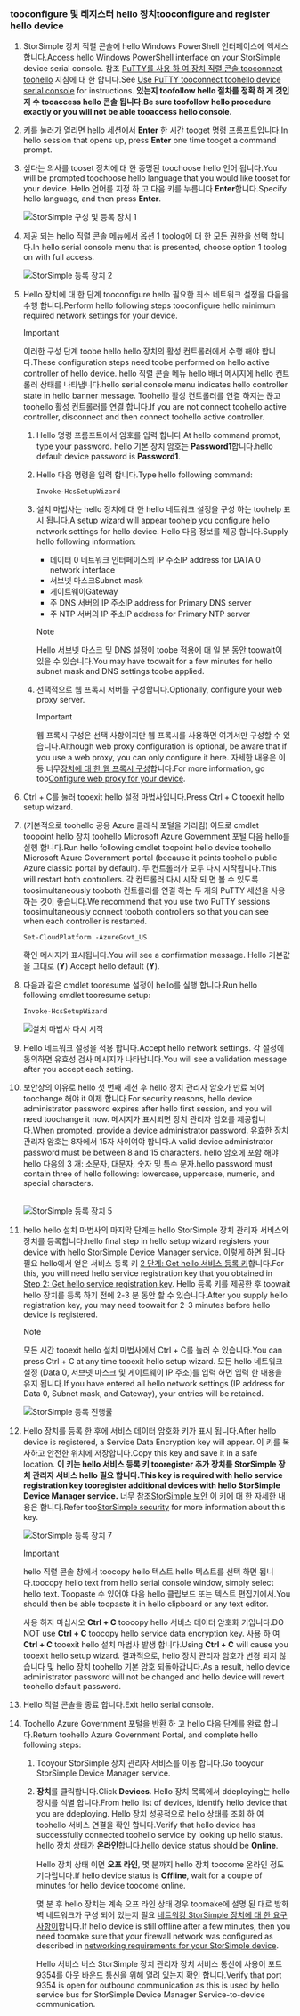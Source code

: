 <!--author=SharS last changed: 06/22/2016-->

### <a name="tooconfigure-and-register-hello-device"></a><span data-ttu-id="bce2c-101">tooconfigure 및 레지스터 hello 장치</span><span class="sxs-lookup"><span data-stu-id="bce2c-101">tooconfigure and register hello device</span></span>
1. <span data-ttu-id="bce2c-102">StorSimple 장치 직렬 콘솔에 hello Windows PowerShell 인터페이스에 액세스 합니다.</span><span class="sxs-lookup"><span data-stu-id="bce2c-102">Access hello Windows PowerShell interface on your StorSimple device serial console.</span></span> <span data-ttu-id="bce2c-103">참조 [PuTTY를 사용 하 여 장치 직렬 콘솔 tooconnect toohello](../articles/storsimple/storsimple-8000-deployment-walkthrough-gov-u2.md#use-putty-to-connect-to-the-device-serial-console) 지침에 대 한 합니다.</span><span class="sxs-lookup"><span data-stu-id="bce2c-103">See [Use PuTTY tooconnect toohello device serial console](../articles/storsimple/storsimple-8000-deployment-walkthrough-gov-u2.md#use-putty-to-connect-to-the-device-serial-console) for instructions.</span></span> <span data-ttu-id="bce2c-104">**있는지 toofollow hello 절차를 정확 하 게 것인지 수 tooaccess hello 콘솔 됩니다.**</span><span class="sxs-lookup"><span data-stu-id="bce2c-104">**Be sure toofollow hello procedure exactly or you will not be able tooaccess hello console.**</span></span>
2. <span data-ttu-id="bce2c-105">키를 눌러가 열리면 hello 세션에서 **Enter** 한 시간 tooget 명령 프롬프트입니다.</span><span class="sxs-lookup"><span data-stu-id="bce2c-105">In hello session that opens up, press **Enter** one time tooget a command prompt.</span></span>
3. <span data-ttu-id="bce2c-106">싶다는 의사를 tooset 장치에 대 한 증명된 toochoose hello 언어 됩니다.</span><span class="sxs-lookup"><span data-stu-id="bce2c-106">You will be prompted toochoose hello language that you would like tooset for your device.</span></span> <span data-ttu-id="bce2c-107">Hello 언어를 지정 하 고 다음 키를 누릅니다 **Enter**합니다.</span><span class="sxs-lookup"><span data-stu-id="bce2c-107">Specify hello language, and then press **Enter**.</span></span>
   
    ![StorSimple 구성 및 등록 장치 1](./media/storsimple-configure-and-register-device-gov-u2/HCS_RegisterYourDevice1-gov-include.png)
4. <span data-ttu-id="bce2c-109">제공 되는 hello 직렬 콘솔 메뉴에서 옵션 1 toolog에 대 한 모든 권한을 선택 합니다.</span><span class="sxs-lookup"><span data-stu-id="bce2c-109">In hello serial console menu that is presented, choose option 1 toolog on with full access.</span></span>
   
    ![StorSimple 등록 장치 2](./media/storsimple-configure-and-register-device-gov-u2/HCS_RegisterYourDevice2-gov-include.png)
5. <span data-ttu-id="bce2c-111">Hello 장치에 대 한 단계 tooconfigure hello 필요한 최소 네트워크 설정을 다음을 수행 합니다.</span><span class="sxs-lookup"><span data-stu-id="bce2c-111">Perform hello following steps tooconfigure hello minimum required network settings for your device.</span></span>
   
   > [!IMPORTANT]
   > <span data-ttu-id="bce2c-112">이러한 구성 단계 toobe hello hello 장치의 활성 컨트롤러에서 수행 해야 합니다.</span><span class="sxs-lookup"><span data-stu-id="bce2c-112">These configuration steps need toobe performed on hello active controller of hello device.</span></span> <span data-ttu-id="bce2c-113">hello 직렬 콘솔 메뉴 hello 배너 메시지에 hello 컨트롤러 상태를 나타냅니다.</span><span class="sxs-lookup"><span data-stu-id="bce2c-113">hello serial console menu indicates hello controller state in hello banner message.</span></span> <span data-ttu-id="bce2c-114">Toohello 활성 컨트롤러를 연결 하지는 끊고 toohello 활성 컨트롤러를 연결 합니다.</span><span class="sxs-lookup"><span data-stu-id="bce2c-114">If you are not connect toohello active controller, disconnect and then connect toohello active controller.</span></span>
   
   1. <span data-ttu-id="bce2c-115">Hello 명령 프롬프트에서 암호를 입력 합니다.</span><span class="sxs-lookup"><span data-stu-id="bce2c-115">At hello command prompt, type your password.</span></span> <span data-ttu-id="bce2c-116">hello 기본 장치 암호는 **Password1**합니다.</span><span class="sxs-lookup"><span data-stu-id="bce2c-116">hello default device password is **Password1**.</span></span>
   2. <span data-ttu-id="bce2c-117">Hello 다음 명령을 입력 합니다.</span><span class="sxs-lookup"><span data-stu-id="bce2c-117">Type hello following command:</span></span>
      
        `Invoke-HcsSetupWizard`
   3. <span data-ttu-id="bce2c-118">설치 마법사는 hello 장치에 대 한 hello 네트워크 설정을 구성 하는 toohelp 표시 됩니다.</span><span class="sxs-lookup"><span data-stu-id="bce2c-118">A setup wizard will appear toohelp you configure hello network settings for hello device.</span></span> <span data-ttu-id="bce2c-119">Hello 다음 정보를 제공 합니다.</span><span class="sxs-lookup"><span data-stu-id="bce2c-119">Supply hello following information:</span></span>
      
      * <span data-ttu-id="bce2c-120">데이터 0 네트워크 인터페이스의 IP 주소</span><span class="sxs-lookup"><span data-stu-id="bce2c-120">IP address for DATA 0 network interface</span></span>
      * <span data-ttu-id="bce2c-121">서브넷 마스크</span><span class="sxs-lookup"><span data-stu-id="bce2c-121">Subnet mask</span></span>
      * <span data-ttu-id="bce2c-122">게이트웨이</span><span class="sxs-lookup"><span data-stu-id="bce2c-122">Gateway</span></span>
      * <span data-ttu-id="bce2c-123">주 DNS 서버의 IP 주소</span><span class="sxs-lookup"><span data-stu-id="bce2c-123">IP address for Primary DNS server</span></span>
      * <span data-ttu-id="bce2c-124">주 NTP 서버의 IP 주소</span><span class="sxs-lookup"><span data-stu-id="bce2c-124">IP address for Primary NTP server</span></span>
      
      > [!NOTE]
      > <span data-ttu-id="bce2c-125">Hello 서브넷 마스크 및 DNS 설정이 toobe 적용에 대 일 분 동안 toowait이 있을 수 있습니다.</span><span class="sxs-lookup"><span data-stu-id="bce2c-125">You may have toowait for a few minutes for hello subnet mask and DNS settings toobe applied.</span></span>
    
   4. <span data-ttu-id="bce2c-126">선택적으로 웹 프록시 서버를 구성합니다.</span><span class="sxs-lookup"><span data-stu-id="bce2c-126">Optionally, configure your web proxy server.</span></span>
      
      > [!IMPORTANT]
      > <span data-ttu-id="bce2c-127">웹 프록시 구성은 선택 사항이지만 웹 프록시를 사용하면 여기서만 구성할 수 있습니다.</span><span class="sxs-lookup"><span data-stu-id="bce2c-127">Although web proxy configuration is optional, be aware that if you use a web proxy, you can only configure it here.</span></span> <span data-ttu-id="bce2c-128">자세한 내용은 이동 너무[장치에 대 한 웹 프록시 구성](../articles/storsimple/storsimple-configure-web-proxy.md)합니다.</span><span class="sxs-lookup"><span data-stu-id="bce2c-128">For more information, go too[Configure web proxy for your device](../articles/storsimple/storsimple-configure-web-proxy.md).</span></span>
     
6. <span data-ttu-id="bce2c-129">Ctrl + C를 눌러 tooexit hello 설정 마법사입니다.</span><span class="sxs-lookup"><span data-stu-id="bce2c-129">Press Ctrl + C tooexit hello setup wizard.</span></span>
8. <span data-ttu-id="bce2c-130">(기본적으로 toohello 공용 Azure 클래식 포털을 가리킴) 이므로 cmdlet toopoint hello 장치 toohello Microsoft Azure Government 포털 다음 hello를 실행 합니다.</span><span class="sxs-lookup"><span data-stu-id="bce2c-130">Run hello following cmdlet toopoint hello device toohello Microsoft Azure Government portal (because it points toohello public Azure classic portal by default).</span></span> <span data-ttu-id="bce2c-131">두 컨트롤러가 모두 다시 시작됩니다.</span><span class="sxs-lookup"><span data-stu-id="bce2c-131">This will restart both controllers.</span></span> <span data-ttu-id="bce2c-132">각 컨트롤러 다시 시작 되 면 볼 수 있도록 toosimultaneously tooboth 컨트롤러를 연결 하는 두 개의 PuTTY 세션을 사용 하는 것이 좋습니다.</span><span class="sxs-lookup"><span data-stu-id="bce2c-132">We recommend that you use two PuTTY sessions toosimultaneously connect tooboth controllers so that you can see when each controller is restarted.</span></span>
   
    `Set-CloudPlatform -AzureGovt_US`
   
   <span data-ttu-id="bce2c-133">확인 메시지가 표시됩니다.</span><span class="sxs-lookup"><span data-stu-id="bce2c-133">You will see a confirmation message.</span></span> <span data-ttu-id="bce2c-134">Hello 기본값을 그대로 (**Y**).</span><span class="sxs-lookup"><span data-stu-id="bce2c-134">Accept hello default (**Y**).</span></span>
9. <span data-ttu-id="bce2c-135">다음과 같은 cmdlet tooresume 설정이 hello를 실행 합니다.</span><span class="sxs-lookup"><span data-stu-id="bce2c-135">Run hello following cmdlet tooresume setup:</span></span>
   
    `Invoke-HcsSetupWizard`
   
    ![설치 마법사 다시 시작](./media/storsimple-configure-and-register-device-gov-u2/HCS_ResumeSetup-gov-include.png)
   
10. <span data-ttu-id="bce2c-137">Hello 네트워크 설정을 적용 합니다.</span><span class="sxs-lookup"><span data-stu-id="bce2c-137">Accept hello network settings.</span></span> <span data-ttu-id="bce2c-138">각 설정에 동의하면 유효성 검사 메시지가 나타납니다.</span><span class="sxs-lookup"><span data-stu-id="bce2c-138">You will see a validation message after you accept each setting.</span></span>
11. <span data-ttu-id="bce2c-139">보안상의 이유로 hello 첫 번째 세션 후 hello 장치 관리자 암호가 만료 되어 toochange 해야 it 이제 합니다.</span><span class="sxs-lookup"><span data-stu-id="bce2c-139">For security reasons, hello device administrator password expires after hello first session, and you will need toochange it now.</span></span> <span data-ttu-id="bce2c-140">메시지가 표시되면 장치 관리자 암호를 제공합니다.</span><span class="sxs-lookup"><span data-stu-id="bce2c-140">When prompted, provide a device administrator password.</span></span> <span data-ttu-id="bce2c-141">유효한 장치 관리자 암호는 8자에서 15자 사이여야 합니다.</span><span class="sxs-lookup"><span data-stu-id="bce2c-141">A valid device administrator password must be between 8 and 15 characters.</span></span> <span data-ttu-id="bce2c-142">hello 암호에 포함 해야 hello 다음의 3 개: 소문자, 대문자, 숫자 및 특수 문자.</span><span class="sxs-lookup"><span data-stu-id="bce2c-142">hello password must contain three of hello following: lowercase, uppercase, numeric, and special characters.</span></span>
    
    <br/>![StorSimple 등록 장치 5](./media/storsimple-configure-and-register-device-gov-u2/HCS_RegisterYourDevice5_gov-include.png)
12. <span data-ttu-id="bce2c-144">hello hello 설치 마법사의 마지막 단계는 hello StorSimple 장치 관리자 서비스와 장치를 등록합니다.</span><span class="sxs-lookup"><span data-stu-id="bce2c-144">hello final step in hello setup wizard registers your device with hello StorSimple Device Manager service.</span></span> <span data-ttu-id="bce2c-145">이렇게 하면 됩니다 필요 hello에서 얻은 서비스 등록 키 [2 단계: Get hello 서비스 등록 키](../articles/storsimple/storsimple-8000-deployment-walkthrough-gov-u2.md#step-2-get-the-service-registration-key)합니다.</span><span class="sxs-lookup"><span data-stu-id="bce2c-145">For this, you will need hello service registration key that you obtained in [Step 2: Get hello service registration key](../articles/storsimple/storsimple-8000-deployment-walkthrough-gov-u2.md#step-2-get-the-service-registration-key).</span></span> <span data-ttu-id="bce2c-146">Hello 등록 키를 제공한 후 toowait hello 장치를 등록 하기 전에 2-3 분 동안 할 수 있습니다.</span><span class="sxs-lookup"><span data-stu-id="bce2c-146">After you supply hello registration key, you may need toowait for 2-3 minutes before hello device is registered.</span></span>
    
    > [!NOTE]
    > <span data-ttu-id="bce2c-147">모든 시간 tooexit hello 설치 마법사에서 Ctrl + C를 눌러 수 있습니다.</span><span class="sxs-lookup"><span data-stu-id="bce2c-147">You can press Ctrl + C at any time tooexit hello setup wizard.</span></span> <span data-ttu-id="bce2c-148">모든 hello 네트워크 설정 (Data 0, 서브넷 마스크 및 게이트웨이 IP 주소)를 입력 하면 입력 한 내용을 유지 됩니다.</span><span class="sxs-lookup"><span data-stu-id="bce2c-148">If you have entered all hello network settings (IP address for Data 0, Subnet mask, and Gateway), your entries will be retained.</span></span>
    
    ![StorSimple 등록 진행률](./media/storsimple-configure-and-register-device-gov-u2/HCS_RegistrationProgress-gov-include.png)
13. <span data-ttu-id="bce2c-150">Hello 장치를 등록 한 후에 서비스 데이터 암호화 키가 표시 됩니다.</span><span class="sxs-lookup"><span data-stu-id="bce2c-150">After hello device is registered, a Service Data Encryption key will appear.</span></span> <span data-ttu-id="bce2c-151">이 키를 복사하고 안전한 위치에 저장합니다.</span><span class="sxs-lookup"><span data-stu-id="bce2c-151">Copy this key and save it in a safe location.</span></span> <span data-ttu-id="bce2c-152">**이 키는 hello 서비스 등록 키 tooregister 추가 장치를 StorSimple 장치 관리자 서비스 hello 필요 합니다.**</span><span class="sxs-lookup"><span data-stu-id="bce2c-152">**This key is required with hello service registration key tooregister additional devices with hello StorSimple Device Manager service.**</span></span> <span data-ttu-id="bce2c-153">너무 참조[StorSimple 보안](../articles/storsimple/storsimple-8000-security.md) 이 키에 대 한 자세한 내용은 합니다.</span><span class="sxs-lookup"><span data-stu-id="bce2c-153">Refer too[StorSimple security](../articles/storsimple/storsimple-8000-security.md) for more information about this key.</span></span>
    
    ![StorSimple 등록 장치 7](./media/storsimple-configure-and-register-device-gov-u2/HCS_RegisterYourDevice7_gov-include.png)
    > [!IMPORTANT]
    > <span data-ttu-id="bce2c-155">hello 직렬 콘솔 창에서 toocopy hello 텍스트 hello 텍스트를 선택 하면 됩니다.</span><span class="sxs-lookup"><span data-stu-id="bce2c-155">toocopy hello text from hello serial console window, simply select hello text.</span></span> <span data-ttu-id="bce2c-156">Toopaste 수 있어야 다음 hello 클립보드 또는 텍스트 편집기에서.</span><span class="sxs-lookup"><span data-stu-id="bce2c-156">You should then be able toopaste it in hello clipboard or any text editor.</span></span>
    > 
    > <span data-ttu-id="bce2c-157">사용 하지 마십시오 **Ctrl + C** toocopy hello 서비스 데이터 암호화 키입니다.</span><span class="sxs-lookup"><span data-stu-id="bce2c-157">DO NOT use **Ctrl + C** toocopy hello service data encryption key.</span></span> <span data-ttu-id="bce2c-158">사용 하 여 **Ctrl + C** tooexit hello 설치 마법사 발생 합니다.</span><span class="sxs-lookup"><span data-stu-id="bce2c-158">Using **Ctrl + C** will cause you tooexit hello setup wizard.</span></span> <span data-ttu-id="bce2c-159">결과적으로, hello 장치 관리자 암호가 변경 되지 않습니다 및 hello 장치 toohello 기본 암호 되돌아갑니다.</span><span class="sxs-lookup"><span data-stu-id="bce2c-159">As a result, hello device administrator password will not be changed and hello device will revert toohello default password.</span></span>
    
14. <span data-ttu-id="bce2c-160">Hello 직렬 콘솔을 종료 합니다.</span><span class="sxs-lookup"><span data-stu-id="bce2c-160">Exit hello serial console.</span></span>
15. <span data-ttu-id="bce2c-161">Toohello Azure Government 포털을 반환 하 고 hello 다음 단계를 완료 합니다.</span><span class="sxs-lookup"><span data-stu-id="bce2c-161">Return toohello Azure Government Portal, and complete hello following steps:</span></span>
    
    1. <span data-ttu-id="bce2c-162">Tooyour StorSimple 장치 관리자 서비스를 이동 합니다.</span><span class="sxs-lookup"><span data-stu-id="bce2c-162">Go tooyour StorSimple Device Manager service.</span></span>
    2. <span data-ttu-id="bce2c-163">**장치**를 클릭합니다.</span><span class="sxs-lookup"><span data-stu-id="bce2c-163">Click **Devices**.</span></span> <span data-ttu-id="bce2c-164">Hello 장치 목록에서 ddeploying는 hello 장치를 식별 합니다.</span><span class="sxs-lookup"><span data-stu-id="bce2c-164">From hello list of devices, identify hello device that you are ddeploying.</span></span> <span data-ttu-id="bce2c-165">Hello 장치 성공적으로 hello 상태를 조회 하 여 toohello 서비스 연결을 확인 합니다.</span><span class="sxs-lookup"><span data-stu-id="bce2c-165">Verify that hello device has successfully connected toohello service by looking up hello status.</span></span> <span data-ttu-id="bce2c-166">hello 장치 상태가 **온라인**합니다.</span><span class="sxs-lookup"><span data-stu-id="bce2c-166">hello device status should be **Online**.</span></span>
            
        <span data-ttu-id="bce2c-167">Hello 장치 상태 이면 **오프 라인**, 몇 분까지 hello 장치 toocome 온라인 정도 기다립니다.</span><span class="sxs-lookup"><span data-stu-id="bce2c-167">If hello device status is **Offline**, wait for a couple of minutes for hello device toocome online.</span></span>
       
        <span data-ttu-id="bce2c-168">몇 분 후 hello 장치는 계속 오프 라인 상태 경우 toomake에 설명 된 대로 방화벽 네트워크가 구성 되어 있는지 필요 [네트워킹 StorSimple 장치에 대 한 요구 사항이](../articles/storsimple/storsimple-8000-system-requirements.md)합니다.</span><span class="sxs-lookup"><span data-stu-id="bce2c-168">If hello device is still offline after a few minutes, then you need toomake sure that your firewall network was configured as described in [networking requirements for your StorSimple device](../articles/storsimple/storsimple-8000-system-requirements.md).</span></span>
       
        <span data-ttu-id="bce2c-169">Hello 서비스 버스 StorSimple 장치 관리자 장치 서비스 통신에 사용이 포트 9354를 아웃 바운드 통신을 위해 열려 있는지 확인 합니다.</span><span class="sxs-lookup"><span data-stu-id="bce2c-169">Verify that port 9354 is open for outbound communication as this is used by hello service bus for StorSimple Device Manager Service-to-device communication.</span></span>


